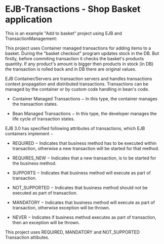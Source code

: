 # EJB-Transactions - Shop Basket application
This is an example "Add to basket" project using EJB and TransactionManagement:

This project uses Container managed transactions for adding items to a basket. During the "basket checkout" program updates stock in the DB. But firstly, before commiting transaction it checks the basket's products quantity. If any product's amount is bigger then products in stock (in DB) the transaction is rolled back and in DB there are original values. 

EJB Container/Servers are transaction servers and handles transactions context propagation and distributed transactions. Transactions can be managed by the container or by custom code handling in bean's code.

* Container Managed Transactions − In this type, the container manages the transaction states.

* Bean Managed Transactions − In this type, the developer manages the life cycle of transaction states.

EJB 3.0 has specified following attributes of transactions, which EJB containers implement −

* REQUIRED − Indicates that business method has to be executed within transaction, otherwise a new transaction will be started for that method.

* REQUIRES_NEW − Indicates that a new transaction, is to be started for the business method.

* SUPPORTS − Indicates that business method will execute as part of transaction.

* NOT_SUPPORTED − Indicates that business method should not be executed as part of transaction.

* MANDATORY − Indicates that business method will execute as part of transaction, otherwise exception will be thrown.

* NEVER − Indicates if business method executes as part of transaction, then an exception will be thrown.

This project uses REQUIRED, MANDATORY and NOT_SUPPORTED Transaction attibutes.
